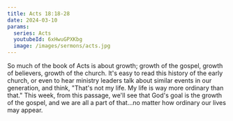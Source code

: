 ```yaml
---
title: Acts 18:18-28
date: 2024-03-10
params:
  series: Acts
  youtubeId: 6xHwuGPXKbg
  image: /images/sermons/acts.jpg
---
```

So much of the book of Acts is about growth; growth of the gospel, growth of believers, growth of the church. It's easy to read this history of the early church, or even to hear ministry leaders talk about similar events in our generation, and think, "That's not my life. My life is way more ordinary than that." This week, from this passage, we'll see that God's goal is the growth of the gospel, and we are all a part of that...no matter how ordinary our lives may appear. 

